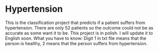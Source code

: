 # Hypertension
This is the classification project that predicts if a patient suffers from hypertension.
There are only 52 patients so the outcome could not be as accurate as some want it to be.
This project is in polish. I will update it to English soon.
What you have to know:
Digit 1 in txt file means that the person is healthy, 2 means that the person suffers from hypertension.
